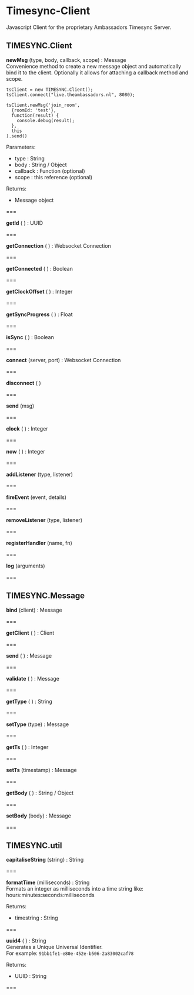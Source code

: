 # Timesync-Client
Javascript Client for the proprietary Ambassadors Timesync Server.



## TIMESYNC.Client ##

**newMsg** (type, body, callback, scope) : Message  
Convenience method to create a new message object and automatically bind it to the client. Optionally it allows for attaching a callback method and scope.

```
tsClient = new TIMESYNC.Client();
tsClient.connect("live.theambassadors.nl", 8080);

tsClient.newMsg('join_room',
  {roomId: 'test'},
  function(result) {
    console.debug(result);
  },
  this
).send()
```

Parameters:

- type : String
- body : String / Object
- callback : Function (optional)
- scope : this reference (optional)

Returns:
 - Message object

===

**getId** ( ) : UUID  

===

**getConnection** ( ) : Websocket Connection  

===

**getConnected** ( ) : Boolean  

===

**getClockOffset** ( ) : Integer  

===

**getSyncProgress** ( ) : Float  

===

**isSync** ( ) : Boolean  

===

**connect** (server, port) : Websocket Connection  

===

**disconnect** ( )  

===

**send** (msg)  

===

**clock** ( ) : Integer  

===

**now** ( ) : Integer  

===

**addListener** (type, listener)  

===

**fireEvent** (event, details)  

===

**removeListener** (type, listener)  

===

**registerHandler** (name, fn)  

===

**log** (arguments)  

===


## TIMESYNC.Message ##

**bind** (client) : Message  

===

**getClient** ( ) : Client  

===

**send** ( ) : Message  

===

**validate** ( ) : Message  

===

**getType** ( ) : String  

===

**setType** (type) : Message  

===

**getTs** ( ) : Integer  

===

**setTs** (timestamp) : Message  

===

**getBody** ( ) : String / Object  

===

**setBody** (body) : Message  

===



## TIMESYNC.util ##

**capitaliseString** (string) : String  

===

**formatTime** (milliseconds) : String  
Formats an integer as milliseconds into a time string like: hours:minutes:seconds:milliseconds  

Returns: 
- timestring : String

===

**uuid4** ( ) : String  
Generates a Unique Universal Identifier.  
For example: ```91bb1fe1-e80e-452e-b506-2a83002caf78```

Returns:
- UUID : String

===


